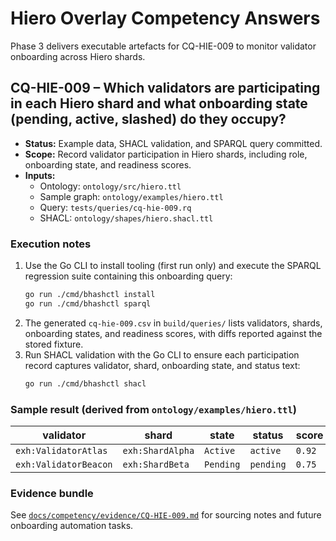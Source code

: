 # Hiero Overlay Competency Answers

Phase 3 delivers executable artefacts for CQ-HIE-009 to monitor validator onboarding across Hiero shards.

## CQ-HIE-009 – Which validators are participating in each Hiero shard and what onboarding state (pending, active, slashed) do they occupy?

* **Status:** Example data, SHACL validation, and SPARQL query committed.
* **Scope:** Record validator participation in Hiero shards, including role, onboarding state, and readiness scores.
* **Inputs:**
  * Ontology: `ontology/src/hiero.ttl`
  * Sample graph: `ontology/examples/hiero.ttl`
  * Query: `tests/queries/cq-hie-009.rq`
  * SHACL: `ontology/shapes/hiero.shacl.ttl`

### Execution notes

1. Use the Go CLI to install tooling (first run only) and execute the SPARQL regression suite containing this onboarding query:
   ```bash
   go run ./cmd/bhashctl install
   go run ./cmd/bhashctl sparql
   ```
2. The generated `cq-hie-009.csv` in `build/queries/` lists validators, shards, onboarding states, and readiness scores, with diffs reported against the stored fixture.
3. Run SHACL validation with the Go CLI to ensure each participation record captures validator, shard, onboarding state, and status text:
   ```bash
   go run ./cmd/bhashctl shacl
   ```

### Sample result (derived from `ontology/examples/hiero.ttl`)

| validator | shard | state | status | score |
| --------- | ----- | ----- | ------ | ----- |
| `exh:ValidatorAtlas` | `exh:ShardAlpha` | `Active` | `active` | `0.92` |
| `exh:ValidatorBeacon` | `exh:ShardBeta` | `Pending` | `pending` | `0.75` |

### Evidence bundle

See [`docs/competency/evidence/CQ-HIE-009.md`](evidence/CQ-HIE-009.md) for sourcing notes and future onboarding automation tasks.
